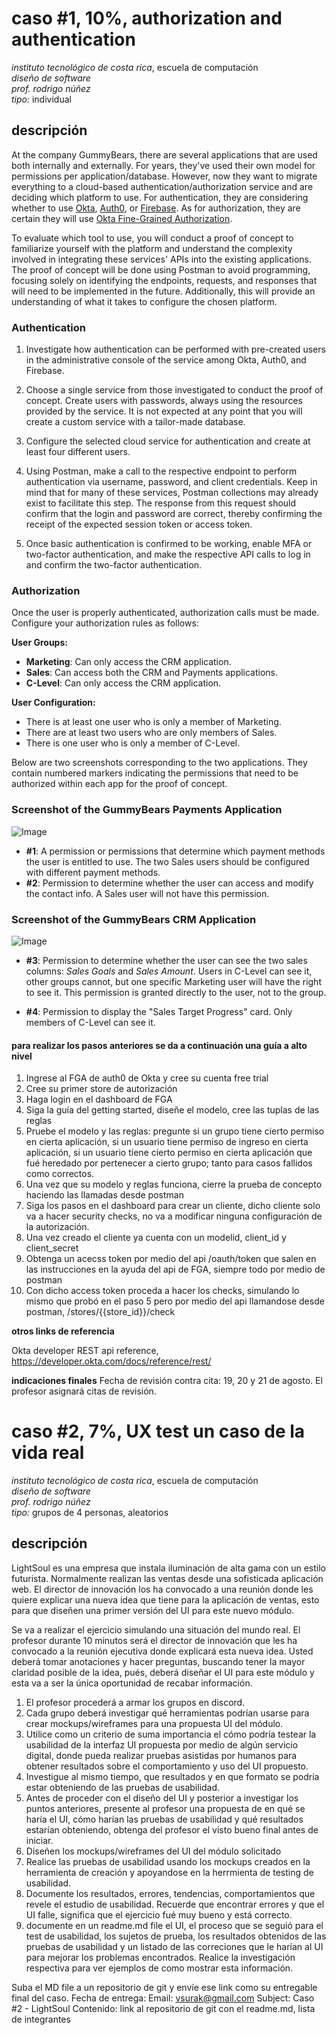 # caso #1, 10%, authorization and authentication

_instituto tecnológico de costa rica_, escuela de computación  
_diseño de software_  
_prof. rodrigo núñez_  
_tipo:_ individual

## descripción 
At the company GummyBears, there are several applications that are used both internally and externally. For years, they've used their own model for permissions per application/database. However, now they want to migrate everything to a cloud-based authentication/authorization service and are deciding which platform to use. For authentication, they are considering whether to use [Okta](https://www.okta.com/), [Auth0](https://auth0.com/), or [Firebase](https://firebase.google.com/). As for authorization, they are certain they will use [Okta Fine-Grained Authorization](https://auth0.com/fine-grained-authorization).

To evaluate which tool to use, you will conduct a proof of concept to familiarize yourself with the platform and understand the complexity involved in integrating these services' APIs into the existing applications. The proof of concept will be done using Postman to avoid programming, focusing solely on identifying the endpoints, requests, and responses that will need to be implemented in the future. Additionally, this will provide an understanding of what it takes to configure the chosen platform.


### Authentication
1. Investigate how authentication can be performed with pre-created users in the administrative console of the service among Okta, Auth0, and Firebase.

2. Choose a single service from those investigated to conduct the proof of concept. Create users with passwords, always using the resources provided by the service. It is not expected at any point that you will create a custom service with a tailor-made database.

3. Configure the selected cloud service for authentication and create at least four different users.

4. Using Postman, make a call to the respective endpoint to perform authentication via username, password, and client credentials. Keep in mind that for many of these services, Postman collections may already exist to facilitate this step. The response from this request should confirm that the login and password are correct, thereby confirming the receipt of the expected session token or access token. 

5. Once basic authentication is confirmed to be working, enable MFA or two-factor authentication, and make the respective API calls to log in and confirm the two-factor authentication.

### Authorization

Once the user is properly authenticated, authorization calls must be made. Configure your authorization rules as follows:

**User Groups:**
- **Marketing**: Can only access the CRM application.
- **Sales**: Can access both the CRM and Payments applications.
- **C-Level**: Can only access the CRM application.

**User Configuration:**
- There is at least one user who is only a member of Marketing.
- There are at least two users who are only members of Sales.
- There is one user who is only a member of C-Level.

Below are two screenshots corresponding to the two applications. They contain numbered markers indicating the permissions that need to be authorized within each app for the proof of concept.

### Screenshot of the GummyBears Payments Application
![Image](./images/paymentmethods.jpg)

- **#1**: A permission or permissions that determine which payment methods the user is entitled to use. The two Sales users should be configured with different payment methods.
- **#2**: Permission to determine whether the user can access and modify the contact info. A Sales user will not have this permission.

### Screenshot of the GummyBears CRM Application
![Image](./images/salesreport.jpg)

- **#3**: Permission to determine whether the user can see the two sales columns: *Sales Goals* and *Sales Amount*. Users in C-Level can see it, other groups cannot, but one specific Marketing user will have the right to see it. This permission is granted directly to the user, not to the group.
  
- **#4**: Permission to display the "Sales Target Progress" card. Only members of C-Level can see it.

#### para realizar los pasos anteriores se da a continuación una guía a alto nivel

1. Ingrese al FGA de auth0 de Okta y cree su cuenta free trial
2. Cree su primer store de autorización
3. Haga login en el dashboard de FGA
4. Siga la guía del getting started, diseñe el modelo, cree las tuplas de las reglas
5. Pruebe el modelo y las reglas: pregunte si un grupo tiene cierto permiso en cierta aplicación, si un usuario tiene permiso de ingreso en cierta aplicación, si un usuario tiene cierto permiso en cierta aplicación que fué heredado por pertenecer a cierto grupo; tanto para casos fallidos como correctos. 
6. Una vez que su modelo y reglas funciona, cierre la prueba de concepto haciendo las llamadas desde postman
7. Siga los pasos en el dashboard para crear un cliente, dicho cliente solo va a hacer security checks, no va a modificar ninguna configuración de la autorización.
8. Una vez creado el cliente ya cuenta con un modelid, client_id y client_secret
9. Obtenga un acecss token por medio del api /oauth/token que salen en las instrucciones en la ayuda del api de FGA, siempre todo por medio de postman
10. Con dicho access token proceda a hacer los checks, simulando lo mismo que probó en el paso 5 pero por medio del api llamandose desde postman, /stores/{{store_id}}/check


**otros links de referencia**

Okta developer REST api reference, https://developer.okta.com/docs/reference/rest/

**indicaciones finales**
Fecha de revisión contra cita:  19, 20 y 21 de agosto. 
El profesor asignará citas de revisión. 


# caso #2, 7%, UX test un caso de la vida real

_instituto tecnológico de costa rica_, escuela de computación  
_diseño de software_  
_prof. rodrigo núñez_  
_tipo:_ grupos de 4 personas, aleatorios


## descripción

LightSoul es una empresa que instala iluminación de alta gama con un estilo futurista. Normalmente realizan las ventas desde una sofisticada aplicación web. El director de innovación los ha convocado a una reunión donde les quiere explicar una nueva idea que tiene para la aplicación de ventas, esto para que diseñen una primer versión del UI para este nuevo módulo. 

Se va a realizar el ejercicio simulando una situación del mundo real. El profesor durante 10 minutos será el director de innovación que les ha convocado a la reunión ejecutiva donde explicará esta nueva idea. Usted deberá tomar anotaciones y hacer preguntas, buscando tener la mayor claridad posible de la idea, pués, deberá diseñar el UI para este módulo y esta va a ser la única oportunidad de recabar información. 

1. El profesor procederá a armar los grupos en discord. 
2. Cada grupo deberá investigar qué herramientas podrían usarse para crear mockups/wireframes para una propuesta UI del módulo.
3. Utilice como un criterio de suma importancia el cómo podría testear la usabilidad de la interfaz UI propuesta por medio de algún servicio digital, donde pueda realizar pruebas asistidas por humanos para obtener resultados sobre el comportamiento y uso del UI propuesto.
4. Investigue al mismo tiempo, que resultados y en que formato se podría estar obteniendo de las pruebas de usabilidad.
5. Antes de proceder con el diseño del UI y posterior a investigar los puntos anteriores, presente al profesor una propuesta de en qué se haría el UI, cómo harían las pruebas de usabilidad y qué resultados estarían obteniendo, obtenga del profesor el visto bueno final antes de iniciar. 
6. Diseñen los mockups/wireframes del UI del módulo solicitado 
7. Realice las pruebas de usabilidad usando los mockups creados en la herramienta de creación y apoyandose en la herrmienta de testing de usabilidad.
8. Documente los resultados, errores, tendencias, comportamientos que revele el estudio de usabilidad. Recuerde que encontrar errores y que el UI falle, significa que el ejercicio fué muy bueno y está correcto.
9. documente en un readme.md file el UI, el proceso que se seguió para el test de usabilidad, los sujetos de prueba, los resultados obtenidos de las pruebas de usabilidad y un listado de las correciones que le harían al UI para mejorar los problemas encontrados. Realice la investigación respectiva para ver ejemplos de como mostrar esta información. 

Suba el MD file a un repositorio de git y envíe ese link como su entregable final del caso.
Fecha de entrega: 
Email: vsurak@gmail.com 
Subject: Caso #2 - LightSoul
Contenido: link al repositorio de git con el readme.md, lista de integrantes 

